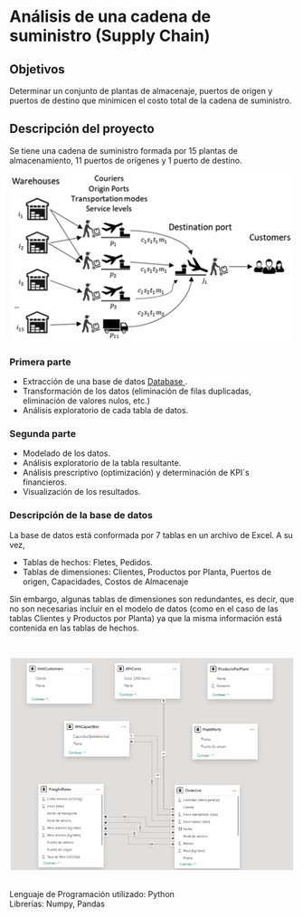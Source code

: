 # Análisis de una cadena de suministro (Supply Chain)
## Objetivos
Determinar un conjunto de plantas de almacenaje, puertos de origen y puertos de destino que minimicen el costo total de la cadena de suministro.

## Descripción del proyecto
Se tiene una cadena de suministro formada por 15 plantas de almacenamiento, 11 puertos de orígenes y 1 puerto de destino. </br>
<p align = "center">
  <img src = "Image.png" width = "500"/>
</p>

### Primera parte
- Extracción de una base de datos <a href = "https://brunel.figshare.com/articles/dataset/Supply_Chain_Logistics_Problem_Dataset/7558679?file=20162015"> Database </a>.
- Transformación de los datos (eliminación de filas duplicadas, eliminación de valores nulos, etc.)
- Análisis exploratorio de cada tabla de datos.

### Segunda parte
- Modelado de los datos.
- Análisis exploratorio de la tabla resultante.
- Análisis prescriptivo (optimización) y determinación de KPI´s financieros.
- Visualización de los resultados.

### Descripción de la base de datos
La base de datos está conformada por 7 tablas en un archivo de Excel. A su vez,

- Tablas de hechos: Fletes, Pedidos.
- Tablas de dimensiones: Clientes, Productos por Planta, Puertos de origen, Capacidades, Costos de Almacenaje

Sin embargo, algunas tablas de dimensiones son redundantes, es decir, que no son necesarias incluir en el modelo de datos (como en el caso de las tablas Clientes y Productos por Planta) ya que la misma información está contenida en las tablas de hechos.

<br>
<p align = "center">
  <img src = "Model.png" width = "500"/>
</p>


<br>
Lenguaje de Programación utilizado: Python
<br>
Librerías: Numpy, Pandas
